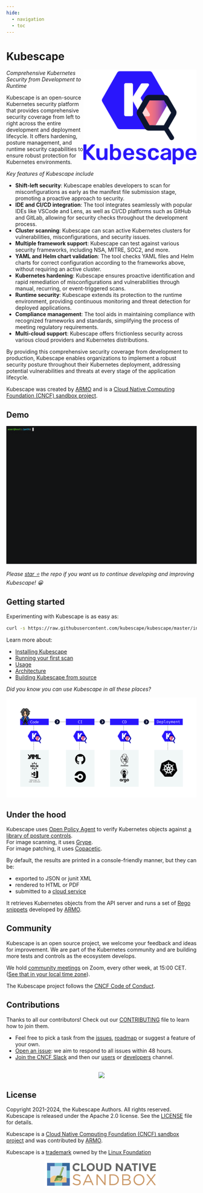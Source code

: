 ```yaml
---
hide:
  - navigation
  - toc
---
```


# Kubescape

<picture>
  <source media="(prefers-color-scheme: dark)" srcset="https://raw.githubusercontent.com/cncf/artwork/master/projects/kubescape/stacked/white/kubescape-stacked-white.svg" width="300">
  <source media="(prefers-color-scheme: light)" srcset="https://raw.githubusercontent.com/cncf/artwork/master/projects/kubescape/stacked/color/kubescape-stacked-color.svg" width="300">
  <img alt="Kubescape logo" align="right" src="https://raw.githubusercontent.com/cncf/artwork/master/projects/kubescape/stacked/color/kubescape-stacked-color.svg" width="300">
</picture>

_Comprehensive Kubernetes Security from Development to Runtime_

Kubescape is an open-source Kubernetes security platform that provides comprehensive security coverage from left to right across the entire development and deployment lifecycle. It offers hardening, posture management, and runtime security capabilities to ensure robust protection for Kubernetes environments.

_Key features of Kubescape include_

* **Shift-left security**: Kubescape enables developers to scan for misconfigurations as early as the manifest file submission stage, promoting a proactive approach to security.
* **IDE and CI/CD integration**: The tool integrates seamlessly with popular IDEs like VSCode and Lens, as well as CI/CD platforms such as GitHub and GitLab, allowing for security checks throughout the development process.
* **Cluster scanning**: Kubescape can scan active Kubernetes clusters for vulnerabilities, misconfigurations, and security issues.
* **Multiple framework support**: Kubescape can test against various security frameworks, including NSA, MITRE, SOC2, and more.
* **YAML and Helm chart validation**: The tool checks YAML files and Helm charts for correct configuration according to the frameworks above, without requiring an active cluster.
* **Kubernetes hardening**: Kubescape ensures proactive identification and rapid remediation of misconfigurations and vulnerabilities through manual, recurring, or event-triggered scans.
* **Runtime security**: Kubescape extends its protection to the runtime environment, providing continuous monitoring and threat detection for deployed applications.
* **Compliance management**: The tool aids in maintaining compliance with recognized frameworks and standards, simplifying the process of meeting regulatory requirements.
* **Multi-cloud support**: Kubescape offers frictionless security across various cloud providers and Kubernetes distributions.

By providing this comprehensive security coverage from development to production, Kubescape enables organizations to implement a robust security posture throughout their Kubernetes deployment, addressing potential vulnerabilities and threats at every stage of the application lifecycle.

Kubescape was created by [ARMO](https://www.armosec.io/?utm_source=github&utm_medium=repository) and is a [Cloud Native Computing Foundation (CNCF) sandbox project](https://www.cncf.io/sandbox-projects/).

## Demo
<img src="https://github.com/kubescape/kubescape/raw/master/docs/img/demo.gif">

_Please [star ⭐](https://github.com/kubescape/kubescape/stargazers) the repo if you want us to continue developing and improving Kubescape! 😀_

## Getting started

Experimenting with Kubescape is as easy as:

``` sh
curl -s https://raw.githubusercontent.com/kubescape/kubescape/master/install.sh | /bin/bash
```

Learn more about:

* [Installing Kubescape](https://github.com/kubescape/kubescape/blob/master/docs/getting-started.md#install-kubescape)
* [Running your first scan](https://github.com/kubescape/kubescape/blob/master/docs/getting-started.md#run-your-first-scan)
* [Usage](https://github.com/kubescape/kubescape/blob/master/docs/getting-started.md#examples)
* [Architecture](https://github.com/kubescape/kubescape/blob/master/docs/architecture.md)
* [Building Kubescape from source](https://github.com/kubescape/kubescape/blob/master/docs/building.md)

_Did you know you can use Kubescape in all these places?_

<div align="center">
    <img src="https://github.com/kubescape/kubescape/raw/master/docs/img/ksfromcodetodeploy.png" alt="Places you can use Kubescape: in your IDE, CI, CD, or against a running cluster.">
</div>

## Under the hood

Kubescape uses [Open Policy Agent](https://github.com/open-policy-agent/opa) to verify Kubernetes objects against [a library of posture controls](https://github.com/kubescape/regolibrary).  
For image scanning, it uses [Grype](https://github.com/anchore/grype).  
For image patching, it uses [Copacetic](https://github.com/project-copacetic/copacetic).

By default, the results are printed in a console-friendly manner, but they can be:

* exported to JSON or junit XML
* rendered to HTML or PDF
* submitted to a [cloud service](https://github.com/kubescape/kubescape/blob/master/docs/providers.md)

It retrieves Kubernetes objects from the API server and runs a set of [Rego snippets](https://www.openpolicyagent.org/docs/latest/policy-language/) developed by [ARMO](https://www.armosec.io/?utm_source=kubescape.io&utm_medium=website).

## Community

Kubescape is an open source project, we welcome your feedback and ideas for improvement. We are part of the Kubernetes community and are building more tests and controls as the ecosystem develops.

We hold [community meetings](https://zoom.us/j/95174063585) on Zoom, every other week, at 15:00 CET. ([See that in your local time zone](https://time.is/compare/1500_in_CET)).

The Kubescape project follows the [CNCF Code of Conduct](https://github.com/cncf/foundation/blob/master/code-of-conduct.md).

## Contributions

Thanks to all our contributors!  Check out our [CONTRIBUTING](https://github.com/kubescape/kubescape/blob/master/CONTRIBUTING.md) file to learn how to join them.

* Feel free to pick a task from the [issues](https://github.com/kubescape/kubescape/issues?q=is%3Aissue+is%3Aopen+label%3A%22open+for+contribution%22), [roadmap](https://github.com/kubescape/kubescape/blob/master/docs/roadmap.md) or suggest a feature of your own.
* [Open an issue](https://github.com/kubescape/kubescape/issues/new/choose): we aim to respond to all issues within 48 hours.
* [Join the CNCF Slack](https://slack.cncf.io/) and then our [users](https://cloud-native.slack.com/archives/C04EY3ZF9GE) or [developers](https://cloud-native.slack.com/archives/C04GY6H082K) channel.

<br>

<div style="text-align: center">
<a href = "https://github.com/kubescape/kubescape/graphs/contributors">
  <img src = "https://contrib.rocks/image?repo=kubescape/kubescape"/>
</a>
</div>

## License

Copyright 2021-2024, the Kubescape Authors. All rights reserved. Kubescape is released under the Apache 2.0 license. See the [LICENSE](LICENSE) file for details.

Kubescape is a [Cloud Native Computing Foundation (CNCF) sandbox project](https://www.cncf.io/sandbox-projects/) and was contributed by [ARMO](https://www.armosec.io/?utm_source=kubescape.io&utm_medium=website).

Kubescape is a [trademark](https://www.linuxfoundation.org/legal/trademark-usage) owned by the [Linux Foundation](https://www.linuxfoundation.org/)

<div align="center">
    <img src="https://raw.githubusercontent.com/cncf/artwork/master/other/cncf-sandbox/horizontal/color/cncf-sandbox-horizontal-color.svg" width="300" alt="CNCF Sandbox Project">
</div>
